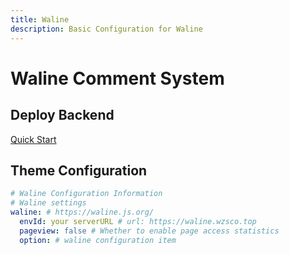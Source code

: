 ```yaml
---
title: Waline
description: Basic Configuration for Waline
---
```


# Waline Comment System

## Deploy Backend

[Quick Start](https://waline.js.org/guide/get-started/)

## Theme Configuration

```yaml
# Waline Configuration Information
# Waline settings
waline: # https://waline.js.org/
  envId: your serverURL # url: https://waline.wzsco.top
  pageview: false # Whether to enable page access statistics
  option: # waline configuration item
```